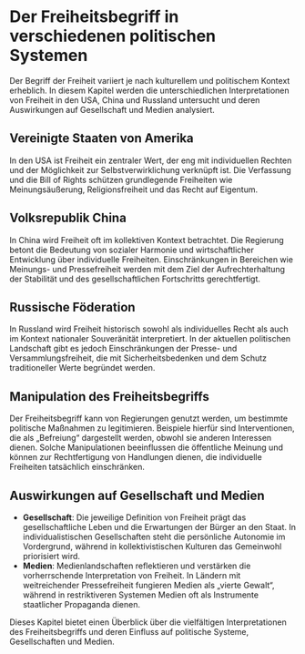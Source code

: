 # Der Freiheitsbegriff in verschiedenen politischen Systemen

Der Begriff der Freiheit variiert je nach kulturellem und politischem Kontext erheblich. In diesem Kapitel werden die unterschiedlichen Interpretationen von Freiheit in den USA, China und Russland untersucht und deren Auswirkungen auf Gesellschaft und Medien analysiert.

## Vereinigte Staaten von Amerika

In den USA ist Freiheit ein zentraler Wert, der eng mit individuellen Rechten und der Möglichkeit zur Selbstverwirklichung verknüpft ist. Die Verfassung und die Bill of Rights schützen grundlegende Freiheiten wie Meinungsäußerung, Religionsfreiheit und das Recht auf Eigentum.

## Volksrepublik China

In China wird Freiheit oft im kollektiven Kontext betrachtet. Die Regierung betont die Bedeutung von sozialer Harmonie und wirtschaftlicher Entwicklung über individuelle Freiheiten. Einschränkungen in Bereichen wie Meinungs- und Pressefreiheit werden mit dem Ziel der Aufrechterhaltung der Stabilität und des gesellschaftlichen Fortschritts gerechtfertigt.

## Russische Föderation

In Russland wird Freiheit historisch sowohl als individuelles Recht als auch im Kontext nationaler Souveränität interpretiert. In der aktuellen politischen Landschaft gibt es jedoch Einschränkungen der Presse- und Versammlungsfreiheit, die mit Sicherheitsbedenken und dem Schutz traditioneller Werte begründet werden.

## Manipulation des Freiheitsbegriffs

Der Freiheitsbegriff kann von Regierungen genutzt werden, um bestimmte politische Maßnahmen zu legitimieren. Beispiele hierfür sind Interventionen, die als „Befreiung“ dargestellt werden, obwohl sie anderen Interessen dienen. Solche Manipulationen beeinflussen die öffentliche Meinung und können zur Rechtfertigung von Handlungen dienen, die individuelle Freiheiten tatsächlich einschränken.

## Auswirkungen auf Gesellschaft und Medien

- **Gesellschaft**: Die jeweilige Definition von Freiheit prägt das gesellschaftliche Leben und die Erwartungen der Bürger an den Staat. In individualistischen Gesellschaften steht die persönliche Autonomie im Vordergrund, während in kollektivistischen Kulturen das Gemeinwohl priorisiert wird.
- **Medien**: Medienlandschaften reflektieren und verstärken die vorherrschende Interpretation von Freiheit. In Ländern mit weitreichender Pressefreiheit fungieren Medien als „vierte Gewalt“, während in restriktiveren Systemen Medien oft als Instrumente staatlicher Propaganda dienen.

Dieses Kapitel bietet einen Überblick über die vielfältigen Interpretationen des Freiheitsbegriffs und deren Einfluss auf politische Systeme, Gesellschaften und Medien.
